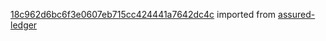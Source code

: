 [18c962d6bc6f3e0607eb715cc424441a7642dc4c](https://github.com/insolar/assured-ledger/commit/18c962d6bc6f3e0607eb715cc424441a7642dc4c) imported from [assured-ledger](https://github.com/insolar/assured-ledger)
